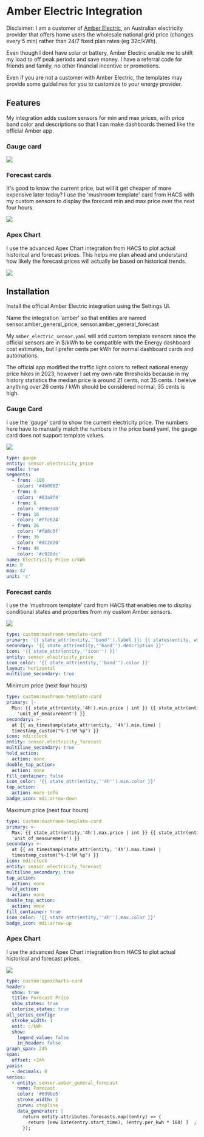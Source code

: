 # Amber Electric Integration

Disclaimer: I am a customer of [Amber Electric](https://mates.amber.com.au/FEH7HXNE), an Australian electricity provider that offers home users
the wholesale national grid price (changes every 5 min) rather than 24/7 fixed plan rates (eg 32c/kWh).

Even though I dont have solar or battery, Amber Electric enable me to shift my load to off peak periods and save money. I have a referral code for friends and family, no other financial incentive or promotions.

Even if you are not a customer with Amber Electric, the templates may provide some guidelines for you to customize to your energy provider.

## Features

My integration adds custom sensors for min and max prices, with price band color and descriptions so that I can make dashboards themed like the official Amber app.

### Gauge card

![](gauge_card.png)

### Forecast cards

It's good to know the current price, but will it get cheaper of more expensive later today? I use the 'mushroom template' card from HACS with my custom sensors to display the forecast min and max price over the next four hours.

![](forecast_cards.png)

### Apex Chart

I use the advanced Apex Chart integration from HACS to plot actual historical and forecast prices. This helps me plan ahead and understand how likely the forecast prices will actually be based on historical trends.

![](apex_chart.png)

## Installation

Install the official Amber Electric integration using the Settings UI.

Name the integration 'amber' so that entities are named sensor.amber_general_price, sensor.amber_general_forecast

My `amber_electric_sensor.yaml` will add custom template sensors since the official sensors are in $/kWh to be compatible 
with the Energy dashboard cost estimates, but I prefer cents per kWh for normal dashboard cards and automations.

The official app modified the traffic light colors to reflect national energy price hikes in 2023, however I set 
my own rate thresholds because in my history statistics the median price is around 21 cents, not 35 cents. I beleive anything over 26 cents / kWh should be considered normal, 35 cents is high.

### Gauge Card

I use the 'gauge' card to show the current electricity price. The numbers here have to manually match the numbers in the price band yaml, the gauge card does not support template values.

![](gauge_card.png)

``` yaml
type: gauge
entity: sensor.electricity_price
needle: true
segments:
  - from: -100
    color: '#4b0082'
  - from: 0
    color: '#03a9f4'
  - from: 6
    color: '#00e3a0'
  - from: 16
    color: '#ffc624'
  - from: 26
    color: '#fb8c0f'
  - from: 36
    color: '#dc2d20'
  - from: 46
    color: '#c920dc'
name: Electricity Price c/kWh
min: 0
max: 42
unit: 'c'
```

### Forecast cards

I use the 'mushroom template' card from HACS that enables me to display conditional states and properties from my custom Amber sensors.

![](forecast_cards.png)

``` yaml
type: custom:mushroom-template-card
primary: '{{ state_attr(entity,''band'').label }}: {{ states(entity, with_unit=true) }}'
secondary: '{{ state_attr(entity,''band'').description }}'
icon: '{{ state_attr(entity,''icon'') }}'
entity: sensor.electricity_price
icon_color: '{{ state_attr(entity,''band'').color }}'
layout: horizontal
multiline_secondary: true
```

Minimum price (next four hours)

``` yaml
type: custom:mushroom-template-card
primary: |-
  Min: {{ state_attr(entity,'4h').min.price | int }} {{ state_attr(entity,
    'unit_of_measurement') }}
secondary: >-
  at {{ as_timestamp(state_attr(entity, '4h').min.time) |
  timestamp_custom("%-I:%M %p") }} 
icon: mdi:clock
entity: sensor.electricity_forecast
multiline_secondary: true
hold_action:
  action: none
double_tap_action:
  action: none
fill_container: false
icon_color: '{{ state_attr(entity,''4h'').min.color }}'
tap_action:
  action: more-info
badge_icon: mdi:arrow-down
```

Maximum price (next four hours)

```yaml
type: custom:mushroom-template-card
primary: >-
  Max: {{ state_attr(entity,'4h').max.price | int }} {{ state_attr(entity,
  'unit_of_measurement') }}
secondary: >-
  at {{ as_timestamp(state_attr(entity, '4h').max.time) |
  timestamp_custom("%-I:%M %p") }} 
icon: mdi:clock
entity: sensor.electricity_forecast
multiline_secondary: true
tap_action:
  action: none
hold_action:
  action: none
double_tap_action:
  action: none
fill_container: true
icon_color: '{{ state_attr(entity,''4h'').max.color }}'
badge_icon: mdi:arrow-up
```

### Apex Chart

I use the advanced Apex Chart integration from HACS to plot actual historical and forecast prices. 

![](apex_chart.png)

``` yaml
type: custom:apexcharts-card
header:
  show: true
  title: Forecast Price
  show_states: true
  colorize_states: true
all_series_config:
  stroke_width: 1
  unit: c/kWh
  show:
    legend_value: false
    in_header: false
graph_span: 24h
span:
  offset: +24h
yaxis:
  - decimals: 0
series:
  - entity: sensor.amber_general_forecast
    name: Forecast
    color: '#039be5'
    stroke_width: 2
    curve: stepline
    data_generator: |
      return entity.attributes.forecasts.map((entry) => {
        return [new Date(entry.start_time), (entry.per_kwh * 100) ]  ;
      });
```
